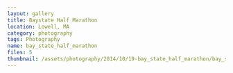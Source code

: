 ```yaml
---
layout: gallery
title: Baystate Half Marathon
location: Lowell, MA
category: photography
tags: Photography
name: bay_state_half_marathon
files: 5
thumbnail: /assets/photography/2014/10/19-bay_state_half_marathon/bay_state_half_marathon-5.jpg
---
```


